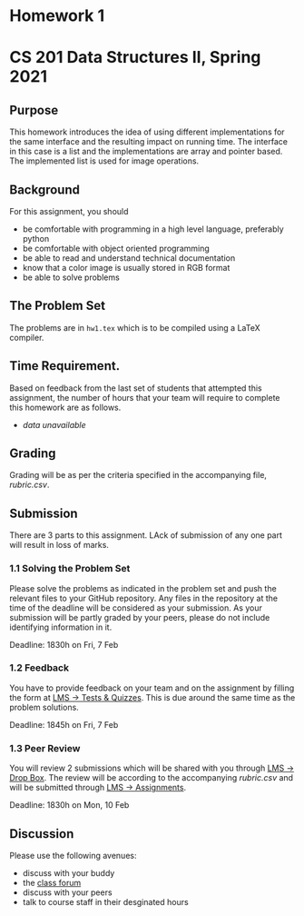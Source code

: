 # Homework 1
# CS 201 Data Structures II, Spring 2021

## Purpose

This homework introduces the idea of using different implementations for the same interface and the resulting impact on running time. The interface in this case is a list and the implementations are array and pointer based. The implemented list is used for image operations.

## Background

For this assignment, you should
- be comfortable with programming in a high level language, preferably python
- be comfortable with object oriented programming
- be able to read and understand technical documentation
- know that a color image is usually stored in RGB format
- be able to solve problems

## The Problem Set

The problems are in `hw1.tex` which is to be compiled using a LaTeX compiler.

## Time Requirement.

Based on feedback from the last set of students that attempted this assignment, the number of hours that your team will require to complete this homework are as follows.
- _data unavailable_

## Grading

Grading will be as per the criteria specified in the accompanying file, _rubric.csv_.

## Submission

There are 3 parts to this assignment. LAck of submission of any one part will result in loss of marks.

### 1.1 Solving the Problem Set

Please solve the problems as indicated in the problem set and push the relevant files to your GitHub repository. Any files in the repository at the time of the deadline will be considered as your submission. As your submission will be partly graded by your peers, please do not include identifying information in it.

Deadline: 1830h on Fri, 7 Feb

### 1.2 Feedback

You have to provide feedback on your team and on the assignment by filling the form at [LMS -> Tests & Quizzes](https://lms.habib.edu.pk/x/jliIIV). This is due around the same time as the problem solutions.

Deadline: 1845h on Fri, 7 Feb

### 1.3 Peer Review

You will review 2 submissions which will be shared with you through [LMS -> Drop Box](https://lms.habib.edu.pk/x/4MonbN). The review will be according to the accompanying _rubric.csv_ and will be submitted through [LMS -> Assignments](https://lms.habib.edu.pk/x/x0KvOt).

Deadline: 1830h on Mon, 10 Feb

## Discussion

Please use the following avenues:
- discuss with your buddy
- the [class forum](https://habibedu.workplace.com/groups/145941763811786/)
- discuss with your peers
- talk to course staff in their desginated hours
